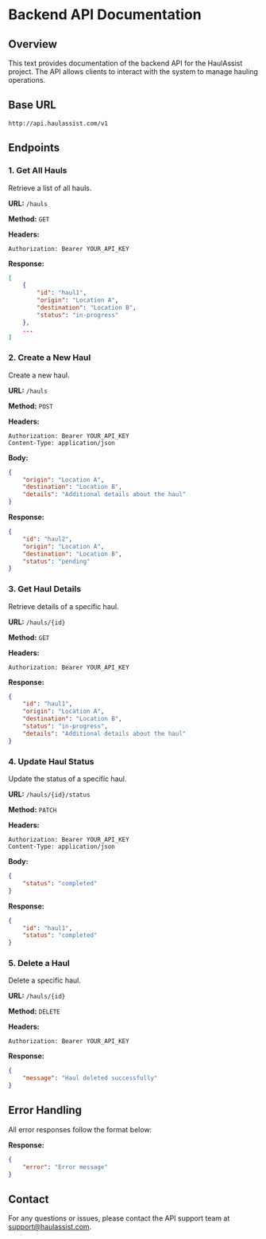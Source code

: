 # Backend API Documentation

## Overview
This text provides documentation of the backend API for the HaulAssist project. The API allows clients to interact with the system to manage hauling operations.

## Base URL
```
http://api.haulassist.com/v1
```

## Endpoints

### 1. Get All Hauls
Retrieve a list of all hauls.

**URL:** `/hauls`

**Method:** `GET`

**Headers:**
```
Authorization: Bearer YOUR_API_KEY
```

**Response:**
```json
[
    {
        "id": "haul1",
        "origin": "Location A",
        "destination": "Location B",
        "status": "in-progress"
    },
    ...
]
```

### 2. Create a New Haul
Create a new haul.

**URL:** `/hauls`

**Method:** `POST`

**Headers:**
```
Authorization: Bearer YOUR_API_KEY
Content-Type: application/json
```

**Body:**
```json
{
    "origin": "Location A",
    "destination": "Location B",
    "details": "Additional details about the haul"
}
```

**Response:**
```json
{
    "id": "haul2",
    "origin": "Location A",
    "destination": "Location B",
    "status": "pending"
}
```

### 3. Get Haul Details
Retrieve details of a specific haul.

**URL:** `/hauls/{id}`

**Method:** `GET`

**Headers:**
```
Authorization: Bearer YOUR_API_KEY
```

**Response:**
```json
{
    "id": "haul1",
    "origin": "Location A",
    "destination": "Location B",
    "status": "in-progress",
    "details": "Additional details about the haul"
}
```

### 4. Update Haul Status
Update the status of a specific haul.

**URL:** `/hauls/{id}/status`

**Method:** `PATCH`

**Headers:**
```
Authorization: Bearer YOUR_API_KEY
Content-Type: application/json
```

**Body:**
```json
{
    "status": "completed"
}
```

**Response:**
```json
{
    "id": "haul1",
    "status": "completed"
}
```

### 5. Delete a Haul
Delete a specific haul.

**URL:** `/hauls/{id}`

**Method:** `DELETE`

**Headers:**
```
Authorization: Bearer YOUR_API_KEY
```

**Response:**
```json
{
    "message": "Haul deleted successfully"
}
```

## Error Handling
All error responses follow the format below:

**Response:**
```json
{
    "error": "Error message"
}
```

## Contact
For any questions or issues, please contact the API support team at support@haulassist.com.
